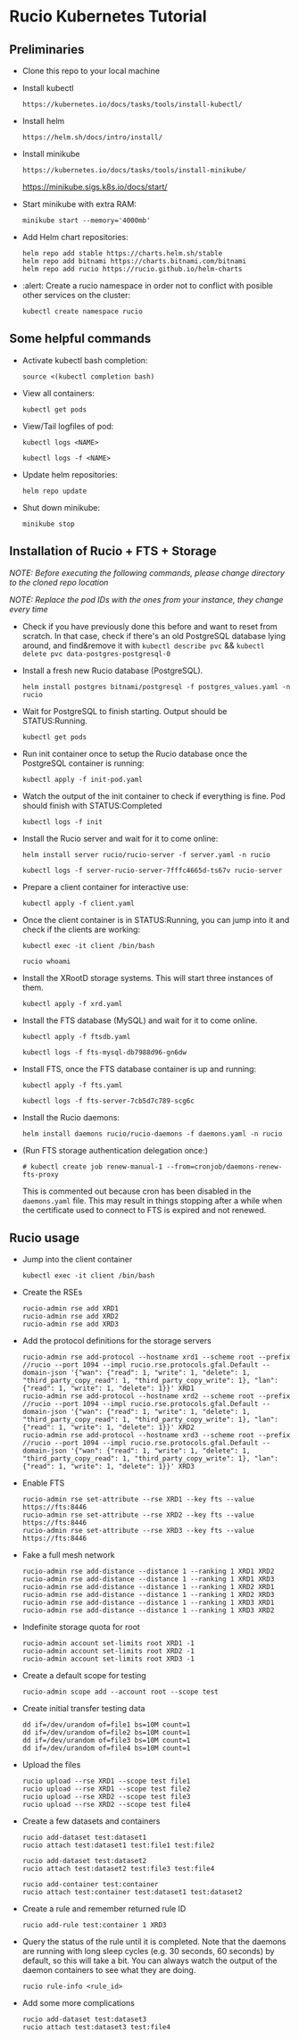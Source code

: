 # Rucio Kubernetes Tutorial

## Preliminaries

* Clone this repo to your local machine

* Install kubectl

      https://kubernetes.io/docs/tasks/tools/install-kubectl/

* Install helm

      https://helm.sh/docs/intro/install/

* Install minikube

      https://kubernetes.io/docs/tasks/tools/install-minikube/
	https://minikube.sigs.k8s.io/docs/start/

* Start minikube with extra RAM:

      minikube start --memory='4000mb'

* Add Helm chart repositories:

      helm repo add stable https://charts.helm.sh/stable
      helm repo add bitnami https://charts.bitnami.com/bitnami
      helm repo add rucio https://rucio.github.io/helm-charts

* :alert: Create a rucio namespace in order not to conflict with posible other services on the cluster:

      kubectl create namespace rucio

## Some helpful commands

* Activate kubectl bash completion:

      source <(kubectl completion bash)

* View all containers:

      kubectl get pods

* View/Tail logfiles of pod:

      kubectl logs <NAME>

      kubectl logs -f <NAME>

* Update helm repositories:

      helm repo update

* Shut down minikube:

      minikube stop

## Installation of Rucio + FTS + Storage

_NOTE: Before executing the following commands, please change directory to the cloned repo location_

_NOTE: Replace the pod IDs with the ones from your instance, they change every time_

* Check if you have previously done this before and want to reset from scratch. In that case, check if there's an old PostgreSQL database lying around, and find&remove it with `kubectl describe pvc` && `kubectl delete pvc data-postgres-postgresql-0`

* Install a fresh new Rucio database (PostgreSQL).

      helm install postgres bitnami/postgresql -f postgres_values.yaml -n rucio

* Wait for PostgreSQL to finish starting. Output should be STATUS:Running.

      kubectl get pods

* Run init container once to setup the Rucio database once the PostgreSQL container is running:

      kubectl apply -f init-pod.yaml

* Watch the output of the init container to check if everything is fine. Pod should finish with STATUS:Completed

      kubectl logs -f init

* Install the Rucio server and wait for it to come online:

      helm install server rucio/rucio-server -f server.yaml -n rucio
      
      kubectl logs -f server-rucio-server-7fffc4665d-ts67v rucio-server

* Prepare a client container for interactive use:

      kubectl apply -f client.yaml

* Once the client container is in STATUS:Running, you can jump into it and check if the clients are working:

      kubectl exec -it client /bin/bash

      rucio whoami

* Install the XRootD storage systems. This will start three instances of them.

      kubectl apply -f xrd.yaml

* Install the FTS database (MySQL) and wait for it to come online.

      kubectl apply -f ftsdb.yaml
      
      kubectl logs -f fts-mysql-db7988d96-gn6dw

* Install FTS, once the FTS database container is up and running:

      kubectl apply -f fts.yaml
      
      kubectl logs -f fts-server-7cb5d7c789-scg6c

* Install the Rucio daemons:

      helm install daemons rucio/rucio-daemons -f daemons.yaml -n rucio

* (Run FTS storage authentication delegation once:)

      # kubectl create job renew-manual-1 --from=cronjob/daemons-renew-fts-proxy

  This is commented out because cron has been disabled in the `daemons.yaml` file.
  This may result in things stopping after a while when the certificate used to connect to FTS is expired and not renewed.

## Rucio usage

* Jump into the client container

      kubectl exec -it client /bin/bash

* Create the RSEs

      rucio-admin rse add XRD1
      rucio-admin rse add XRD2
      rucio-admin rse add XRD3

* Add the protocol definitions for the storage servers

      rucio-admin rse add-protocol --hostname xrd1 --scheme root --prefix //rucio --port 1094 --impl rucio.rse.protocols.gfal.Default --domain-json '{"wan": {"read": 1, "write": 1, "delete": 1, "third_party_copy_read": 1, "third_party_copy_write": 1}, "lan": {"read": 1, "write": 1, "delete": 1}}' XRD1
      rucio-admin rse add-protocol --hostname xrd2 --scheme root --prefix //rucio --port 1094 --impl rucio.rse.protocols.gfal.Default --domain-json '{"wan": {"read": 1, "write": 1, "delete": 1, "third_party_copy_read": 1, "third_party_copy_write": 1}, "lan": {"read": 1, "write": 1, "delete": 1}}' XRD2
      rucio-admin rse add-protocol --hostname xrd3 --scheme root --prefix //rucio --port 1094 --impl rucio.rse.protocols.gfal.Default --domain-json '{"wan": {"read": 1, "write": 1, "delete": 1, "third_party_copy_read": 1, "third_party_copy_write": 1}, "lan": {"read": 1, "write": 1, "delete": 1}}' XRD3

* Enable FTS

      rucio-admin rse set-attribute --rse XRD1 --key fts --value https://fts:8446
      rucio-admin rse set-attribute --rse XRD2 --key fts --value https://fts:8446
      rucio-admin rse set-attribute --rse XRD3 --key fts --value https://fts:8446

* Fake a full mesh network

      rucio-admin rse add-distance --distance 1 --ranking 1 XRD1 XRD2
      rucio-admin rse add-distance --distance 1 --ranking 1 XRD1 XRD3
      rucio-admin rse add-distance --distance 1 --ranking 1 XRD2 XRD1
      rucio-admin rse add-distance --distance 1 --ranking 1 XRD2 XRD3
      rucio-admin rse add-distance --distance 1 --ranking 1 XRD3 XRD1
      rucio-admin rse add-distance --distance 1 --ranking 1 XRD3 XRD2

* Indefinite storage quota for root

      rucio-admin account set-limits root XRD1 -1
      rucio-admin account set-limits root XRD2 -1
      rucio-admin account set-limits root XRD3 -1

* Create a default scope for testing

      rucio-admin scope add --account root --scope test

* Create initial transfer testing data

      dd if=/dev/urandom of=file1 bs=10M count=1
      dd if=/dev/urandom of=file2 bs=10M count=1
      dd if=/dev/urandom of=file3 bs=10M count=1
      dd if=/dev/urandom of=file4 bs=10M count=1

* Upload the files

      rucio upload --rse XRD1 --scope test file1
      rucio upload --rse XRD1 --scope test file2
      rucio upload --rse XRD2 --scope test file3
      rucio upload --rse XRD2 --scope test file4

* Create a few datasets and containers

      rucio add-dataset test:dataset1
      rucio attach test:dataset1 test:file1 test:file2

      rucio add-dataset test:dataset2
      rucio attach test:dataset2 test:file3 test:file4

      rucio add-container test:container
      rucio attach test:container test:dataset1 test:dataset2

* Create a rule and remember returned rule ID

      rucio add-rule test:container 1 XRD3

* Query the status of the rule until it is completed. Note that the daemons are running with long sleep cycles (e.g. 30 seconds, 60 seconds) by default, so this will take a bit. You can always watch the output of the daemon containers to see what they are doing.

      rucio rule-info <rule_id>

* Add some more complications

      rucio add-dataset test:dataset3
      rucio attach test:dataset3 test:file4
